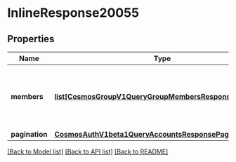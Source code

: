 # InlineResponse20055

## Properties
Name | Type | Description | Notes
------------ | ------------- | ------------- | -------------
**members** | [**list[CosmosGroupV1QueryGroupMembersResponseMembers]**](CosmosGroupV1QueryGroupMembersResponseMembers.md) | members are the members of the group with given group_id. | [optional] 
**pagination** | [**CosmosAuthV1beta1QueryAccountsResponsePagination**](CosmosAuthV1beta1QueryAccountsResponsePagination.md) |  | [optional] 

[[Back to Model list]](../README.md#documentation-for-models) [[Back to API list]](../README.md#documentation-for-api-endpoints) [[Back to README]](../README.md)

